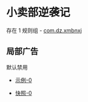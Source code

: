 # 小卖部逆袭记

存在 1 规则组 - [com.dz.xmbnxj](/src/apps/com.dz.xmbnxj.ts)

## 局部广告

默认禁用

- [示例-0](https://m.gkd.li/99116490/40d3c3c9-9443-4c71-9a98-69efa38f8bfd)

- [快照-0](https://i.gkd.li/import/13399232)
